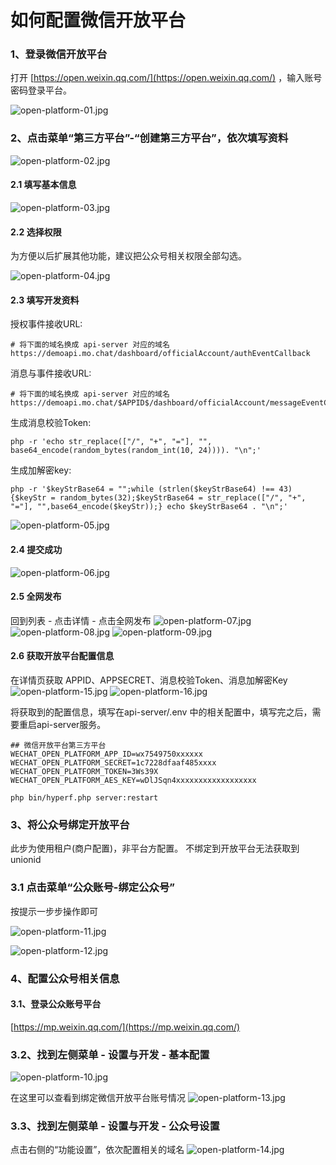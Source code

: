 # 如何配置微信开放平台

### 1、登录微信开放平台

打开 [https://open.weixin.qq.com/](https://open.weixin.qq.com/) ，输入账号密码登录平台。

![open-platform-01.jpg](https://mochatcloud.oss-cn-beijing.aliyuncs.com/docs/open-platform-01.jpg)

### 2、点击菜单“第三方平台”-“创建第三方平台”，依次填写资料
![open-platform-02.jpg](https://mochatcloud.oss-cn-beijing.aliyuncs.com/docs/open-platform-02.jpg)

#### 2.1 填写基本信息
![open-platform-03.jpg](https://mochatcloud.oss-cn-beijing.aliyuncs.com/docs/open-platform-03.jpg)

#### 2.2 选择权限

为方便以后扩展其他功能，建议把公众号相关权限全部勾选。

![open-platform-04.jpg](https://mochatcloud.oss-cn-beijing.aliyuncs.com/docs/open-platform-04.jpg)

#### 2.3 填写开发资料
授权事件接收URL:
```
# 将下面的域名换成 api-server 对应的域名
https://demoapi.mo.chat/dashboard/officialAccount/authEventCallback
```

消息与事件接收URL:
```
# 将下面的域名换成 api-server 对应的域名
https://demoapi.mo.chat/$APPID$/dashboard/officialAccount/messageEventCallback
```



生成消息校验Token:

```shell
php -r 'echo str_replace(["/", "+", "="], "", base64_encode(random_bytes(random_int(10, 24)))). "\n";'
```

生成加解密key:

```shell
php -r '$keyStrBase64 = "";while (strlen($keyStrBase64) !== 43) {$keyStr = random_bytes(32);$keyStrBase64 = str_replace(["/", "+", "="], "",base64_encode($keyStr));} echo $keyStrBase64 . "\n";'
```
![open-platform-05.jpg](https://mochatcloud.oss-cn-beijing.aliyuncs.com/docs/open-platform-05.jpg)

#### 2.4 提交成功

![open-platform-06.jpg](https://mochatcloud.oss-cn-beijing.aliyuncs.com/docs/open-platform-06.jpg)

#### 2.5 全网发布
回到列表 - 点击详情 - 点击全网发布
![open-platform-07.jpg](https://mochatcloud.oss-cn-beijing.aliyuncs.com/docs/open-platform-07.jpg)
![open-platform-08.jpg](https://mochatcloud.oss-cn-beijing.aliyuncs.com/docs/open-platform-08.jpg)
![open-platform-09.jpg](https://mochatcloud.oss-cn-beijing.aliyuncs.com/docs/open-platform-09.jpg)

#### 2.6 获取开放平台配置信息
在详情页获取 APPID、APPSECRET、消息校验Token、消息加解密Key
![open-platform-15.jpg](https://mochatcloud.oss-cn-beijing.aliyuncs.com/docs/open-platform-15.jpg)
![open-platform-16.jpg](https://mochatcloud.oss-cn-beijing.aliyuncs.com/docs/open-platform-16.jpg)

将获取到的配置信息，填写在api-server/.env 中的相关配置中，填写完之后，需要重启api-server服务。
```shell script
## 微信开放平台第三方平台
WECHAT_OPEN_PLATFORM_APP_ID=wx7549750xxxxxx
WECHAT_OPEN_PLATFORM_SECRET=1c7228dfaaf485xxxx
WECHAT_OPEN_PLATFORM_TOKEN=3Ws39X
WECHAT_OPEN_PLATFORM_AES_KEY=wDlJSqn4xxxxxxxxxxxxxxxxxx
```

```shell
php bin/hyperf.php server:restart
```



### 3、将公众号绑定开放平台
此步为使用租户(商户配置)，非平台方配置。
不绑定到开放平台无法获取到unionid

### 3.1 点击菜单“公众账号-绑定公众号”

按提示一步步操作即可

![open-platform-11.jpg](https://mochatcloud.oss-cn-beijing.aliyuncs.com/docs/open-platform-11.jpg)

![open-platform-12.jpg](https://mochatcloud.oss-cn-beijing.aliyuncs.com/docs/open-platform-12.jpg)

### 4、配置公众号相关信息

#### 3.1、登录公众账号平台
[https://mp.weixin.qq.com/](https://mp.weixin.qq.com/)

### 3.2、找到左侧菜单 - 设置与开发 - 基本配置
![open-platform-10.jpg](https://mochatcloud.oss-cn-beijing.aliyuncs.com/docs/open-platform-10.jpg)

在这里可以查看到绑定微信开放平台账号情况
 ![open-platform-13.jpg](https://mochatcloud.oss-cn-beijing.aliyuncs.com/docs/open-platform-13.jpg)

### 3.3、找到左侧菜单 - 设置与开发 - 公众号设置
点击右侧的“功能设置”，依次配置相关的域名
![open-platform-14.jpg](https://mochatcloud.oss-cn-beijing.aliyuncs.com/docs/open-platform-14.jpg)

